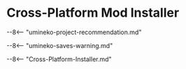# Cross-Platform Mod Installer

--8<-- "umineko-project-recommendation.md"

--8<-- "umineko-saves-warning.md"

--8<-- "Cross-Platform-Installer.md"
